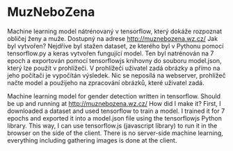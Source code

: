 # MuzNeboZena
Machine learning model nátrénovaný v tensorflow, který dokáže rozpoznat obličej ženy a muže. Dostupný na adrese http://muznebozena.wz.cz/
Jak byl vytvořen?
Nejdříve byl stažen dataset, ze kterého byl v Pythonu pomocí tensorflow.py a keras vytvořen fungující model. Ten byl natrénován na 7 epoch a exportován pomocí tensorflowjs knihovny do souboru model.json, který lze použít v prohlížeči. V prohlížeči uživatel zadá obrázky a přímo na jeho počítači je vypočítán výsledek. Nic se neposílá na webserver, prohlížeč načte model a použijeho na zpracování obrázků, které uživatel zadá.

Machine learning model for gender detection written in tensorflow. Should be up and running at http://muznebozena.wz.cz/
How did I make it?
First, I downloaded a dataset and used tensorflow to train a model. I trained it for 7 epochs and exported it into a model.json file using the tensorflowjs Python library. This way, I can use tensorflow.js (javascript library) to run it in the browser on the side of the client. There is no server-side machine learning, everything including gathering images is done at the client.
